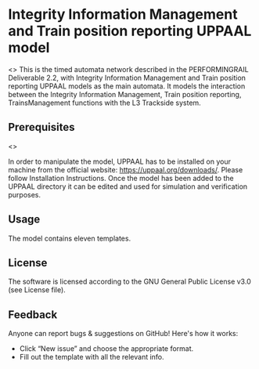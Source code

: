# Integrity Information Management and Train position reporting UPPAAL model



<<descrition>>
This is the timed automata network described in the PERFORMINGRAIL Deliverable 2.2, with Integrity Information Management and Train position reporting UPPAAL models as the main automata. It models the interaction between the Integrity Information Management, Train position reporting, TrainsManagement functions with the L3 Trackside system.


## Prerequisites
<<tools to install>>

In order to manipulate the model, UPPAAL has to be installed on your machine from the official website: https://uppaal.org/downloads/. Please follow Installation Instructions. Once the model has been added to the UPPAAL directory it can be edited and used for simulation and verification purposes.

## Usage

The model contains eleven templates.

## License
The software is licensed according to the GNU General Public License v3.0 (see License file).

## Feedback
Anyone can report bugs & suggestions on GitHub! Here's how it works:
* Click “New issue” and choose the appropriate format.
* Fill out the template with all the relevant info.
